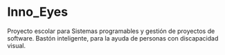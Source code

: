 # Inno_Eyes
Proyecto escolar para Sistemas programables y gestión de proyectos de software. 
Bastón inteligente, para la ayuda de personas con discapacidad visual.

